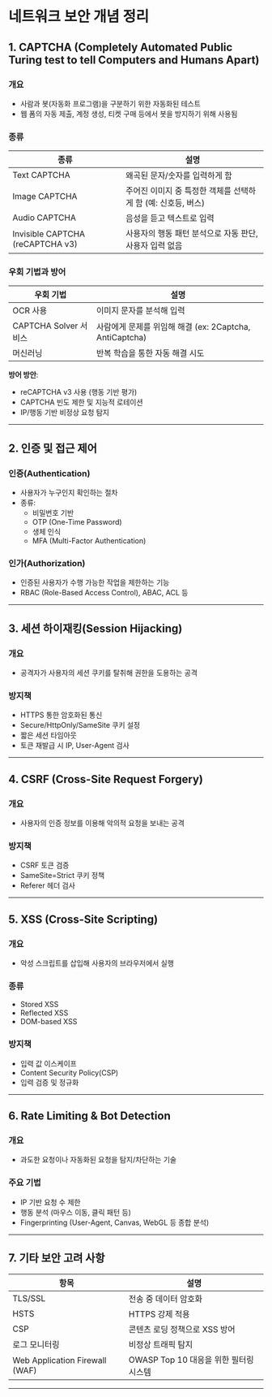 # 네트워크 보안 개념 정리

## 1. CAPTCHA (Completely Automated Public Turing test to tell Computers and Humans Apart)

### 개요
- 사람과 봇(자동화 프로그램)을 구분하기 위한 자동화된 테스트
- 웹 폼의 자동 제출, 계정 생성, 티켓 구매 등에서 봇을 방지하기 위해 사용됨

### 종류
| 종류 | 설명 |
|------|------|
| Text CAPTCHA | 왜곡된 문자/숫자를 입력하게 함 |
| Image CAPTCHA | 주어진 이미지 중 특정한 객체를 선택하게 함 (예: 신호등, 버스) |
| Audio CAPTCHA | 음성을 듣고 텍스트로 입력 |
| Invisible CAPTCHA (reCAPTCHA v3) | 사용자의 행동 패턴 분석으로 자동 판단, 사용자 입력 없음 |

### 우회 기법과 방어
| 우회 기법 | 설명 |
|-----------|------|
| OCR 사용 | 이미지 문자를 분석해 입력 |
| CAPTCHA Solver 서비스 | 사람에게 문제를 위임해 해결 (ex: 2Captcha, AntiCaptcha) |
| 머신러닝 | 반복 학습을 통한 자동 해결 시도 |

**방어 방안**:
- reCAPTCHA v3 사용 (행동 기반 평가)
- CAPTCHA 빈도 제한 및 지능적 로테이션
- IP/행동 기반 비정상 요청 탐지

---

## 2. 인증 및 접근 제어

### 인증(Authentication)
- 사용자가 누구인지 확인하는 절차
- 종류:
    - 비밀번호 기반
    - OTP (One-Time Password)
    - 생체 인식
    - MFA (Multi-Factor Authentication)

### 인가(Authorization)
- 인증된 사용자가 수행 가능한 작업을 제한하는 기능
- RBAC (Role-Based Access Control), ABAC, ACL 등

---

## 3. 세션 하이재킹(Session Hijacking)

### 개요
- 공격자가 사용자의 세션 쿠키를 탈취해 권한을 도용하는 공격

### 방지책
- HTTPS 통한 암호화된 통신
- Secure/HttpOnly/SameSite 쿠키 설정
- 짧은 세션 타임아웃
- 토큰 재발급 시 IP, User-Agent 검사

---

## 4. CSRF (Cross-Site Request Forgery)

### 개요
- 사용자의 인증 정보를 이용해 악의적 요청을 보내는 공격

### 방지책
- CSRF 토큰 검증
- SameSite=Strict 쿠키 정책
- Referer 헤더 검사

---

## 5. XSS (Cross-Site Scripting)

### 개요
- 악성 스크립트를 삽입해 사용자의 브라우저에서 실행

### 종류
- Stored XSS
- Reflected XSS
- DOM-based XSS

### 방지책
- 입력 값 이스케이프
- Content Security Policy(CSP)
- 입력 검증 및 정규화

---

## 6. Rate Limiting & Bot Detection

### 개요
- 과도한 요청이나 자동화된 요청을 탐지/차단하는 기술

### 주요 기법
- IP 기반 요청 수 제한
- 행동 분석 (마우스 이동, 클릭 패턴 등)
- Fingerprinting (User-Agent, Canvas, WebGL 등 종합 분석)

---

## 7. 기타 보안 고려 사항

| 항목 | 설명 |
|------|------|
| TLS/SSL | 전송 중 데이터 암호화 |
| HSTS | HTTPS 강제 적용 |
| CSP | 콘텐츠 로딩 정책으로 XSS 방어 |
| 로그 모니터링 | 비정상 트래픽 탐지 |
| Web Application Firewall (WAF) | OWASP Top 10 대응을 위한 필터링 시스템 |

---


